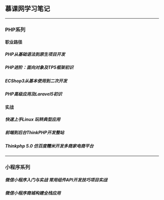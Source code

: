 ## 慕课网学习笔记


---

### PHP系列 

#### 职业路径

#####  PHP从基础语法到原生项目开发 

#####  PHP进阶：面向对象及TP5框架初识

#####  ECShop3从基本使用到二次开发

#####  PHP高级应用及Laravel5初识

#### 实战

#####  快速上手Linux 玩转典型应用

#####  前端到后台ThinkPHP开发整站

#####  Thinkphp 5.0 仿百度糯米开发多商家电商平台



---

### 小程序系列 

#####  微信小程序入门与实战 常用组件API开发技巧项目实战 

#####  微信小程序商城构建全栈应用


